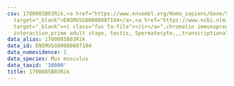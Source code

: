 ```yaml
---
csv: 1700085B03Rik,<a href="https://www.ensembl.org/Homo_sapiens/Gene/Summary?db=core;g=ENSMUSG00000087104"
  target="_blank">ENSMUSG00000087104</a>,<a href="https://www.ncbi.nlm.nih.gov/pubmed/25450459"
  target="_blank"><i class="fas fa-file"></i></a>",chromatin immunoprecipitation assay,direct
  interaction,prime adult stage, testis, Spermatocyte,,,transcriptional regulation,
data_alias: 1700085B03Rik
data_id: ENSMUSG00000087104
data_numevidence: 1
data_species: Mus musculus
data_taxid: '10090'
title: 1700085B03Rik
---
```

